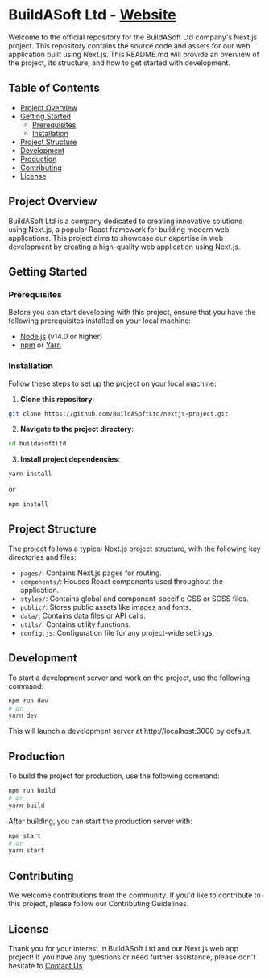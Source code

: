 # BuildASoft Ltd - [Website](https://buildasoft.rw)

Welcome to the official repository for the BuildASoft Ltd company's Next.js project. This repository contains the source code and assets for our web application built using Next.js. This README.md will provide an overview of the project, its structure, and how to get started with development.

## Table of Contents

- [Project Overview](#project-overview)
- [Getting Started](#getting-started)
  - [Prerequisites](#prerequisites)
  - [Installation](#installation)
- [Project Structure](#project-structure)
- [Development](#development)
- [Production](#production)
- [Contributing](#contributing)
- [License](#license)

## Project Overview

BuildASoft Ltd is a company dedicated to creating innovative solutions using Next.js, a popular React framework for building modern web applications. This project aims to showcase our expertise in web development by creating a high-quality web application using Next.js.

## Getting Started

### Prerequisites

Before you can start developing with this project, ensure that you have the following prerequisites installed on your local machine:

- [Node.js](https://nodejs.org/) (v14.0 or higher)
- [npm](https://www.npmjs.com/) or [Yarn](https://yarnpkg.com/)

### Installation

Follow these steps to set up the project on your local machine:

1. **Clone this repository**:

```bash
git clone https://github.com/BuildASoftLtd/nextjs-project.git
```

2. **Navigate to the project directory**:

```bash
cd buildasoftltd
```

3. **Install project dependencies**:

```bash
yarn install
```

or
```bash
npm install
```

## Project Structure

The project follows a typical Next.js project structure, with the following key directories and files:

- `pages/`: Contains Next.js pages for routing.
- `components/`: Houses React components used throughout the application.
- `styles/`: Contains global and component-specific CSS or SCSS files.
- `public/`: Stores public assets like images and fonts.
- `data/`: Contains data files or API calls.
- `utils/`: Contains utility functions.
- `config.js`: Configuration file for any project-wide settings.

## Development

To start a development server and work on the project, use the following command:

```bash
npm run dev
# or
yarn dev
```

This will launch a development server at http://localhost:3000 by default.

## Production

To build the project for production, use the following command:

```bash
npm run build
# or
yarn build
```

After building, you can start the production server with:

```bash
npm start
# or
yarn start
```

## Contributing

We welcome contributions from the community. If you'd like to contribute to this project, please follow our Contributing Guidelines.

## License

Thank you for your interest in BuildASoft Ltd and our Next.js web app project! If you have any questions or need further assistance, please don't hesitate to [Contact Us](mailto:buildasoftltd@gmail.com).